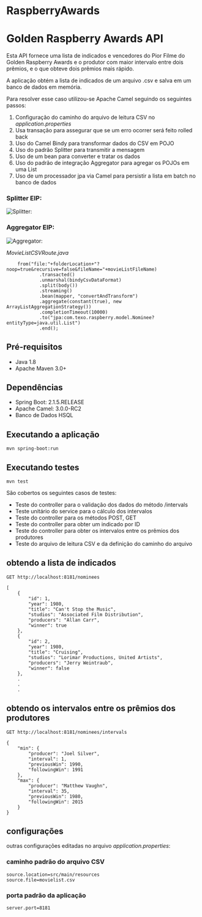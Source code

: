 RaspberryAwards
===============

# Golden Raspberry Awards API

Esta API fornece uma lista de indicados e vencedores do Pior Filme do Golden Raspberry Awards e o produtor com maior intervalo entre dois prêmios, e o que obteve dois prêmios mais rápido.

A aplicação obtém a lista de indicados de um arquivo .csv e salva em um banco de dados em memória.

Para resolver esse caso utilizou-se Apache Camel seguindo os seguintes passos:

1. Configuração do caminho do arquivo de leitura CSV no _application.properties_
2. Usa transação para assegurar que se um erro ocorrer será feito rolled back
3. Uso do Camel Bindy para transformar dados do CSV em POJO
4. Uso do padrão Splitter para transmitir a mensagem
5. Uso de um bean para converter e tratar os dados
6. Uso do padrão de integração Aggregator para agregar os POJOs em uma List
9. Uso de um processador jpa via Camel para persistir a lista em batch no banco de dados

### Splitter EIP:
![Splitter:](http://www.enterpriseintegrationpatterns.com/img/Sequencer.gif)

### Aggregator EIP:
![Aggregator:](http://www.enterpriseintegrationpatterns.com/img/Aggregator.gif)


_MovieListCSVRoute.java_
```
    from("file:"+folderLocation+"?noop=true&recursive=false&fileName="+movieListFileName)
	        .transacted()
	        .unmarshal(bindyCsvDataFormat)
	        .split(body())
	        .streaming()
	        .bean(mapper, "convertAndTransform")
	        .aggregate(constant(true), new ArrayListAggregationStrategy())
	        .completionTimeout(10000)
	        .to("jpa:com.texo.raspberry.model.Nominee?entityType=java.util.List")
	        .end();
```


## Pré-requisitos
* Java 1.8
* Apache Maven 3.0+

## Dependências
* Spring Boot: 2.1.5.RELEASE
* Apache Camel: 3.0.0-RC2
* Banco de Dados HSQL


## Executando a aplicação
```
mvn spring-boot:run
```



## Executando testes
```
mvn test
```


São cobertos os seguintes casos de testes:
- Teste do controller para o validação dos dados do método /intervals
- Teste unitário do service para o cálculo dos intervalos
- Teste do controller para os métodos POST, GET
- Teste do controller para obter um indicado por ID
- Teste do controller para obter os intervalos entre os prêmios dos produtores
- Teste do arquivo de leitura CSV e da definição do caminho do arquivo


## obtendo a lista de indicados
```GET http://localhost:8181/nominees```

```
[
    {
        "id": 1,
        "year": 1980,
        "title": "Can't Stop the Music",
        "studios": "Associated Film Distribution",
        "producers": "Allan Carr",
        "winner": true
    },
    {
        "id": 2,
        "year": 1980,
        "title": "Cruising",
        "studios": "Lorimar Productions, United Artists",
        "producers": "Jerry Weintraub",
        "winner": false
    },
    .
    .
    .
```

## obtendo os intervalos entre os  prêmios dos produtores
```GET http://localhost:8181/nominees/intervals```

```
{
    "min": {
        "producer": "Joel Silver",
        "interval": 1,
        "previousWin": 1990,
        "followingWin": 1991
    },
    "max": {
        "producer": "Matthew Vaughn",
        "interval": 35,
        "previousWin": 1980,
        "followingWin": 2015
    }
}
```



## configurações

outras configurações editadas no arquivo _application.properties_:

### caminho padrão do arquivo CSV
```
source.location=src/main/resources
source.file=movielist.csv
```

### porta padrão da aplicação
```
server.port=8181
```
